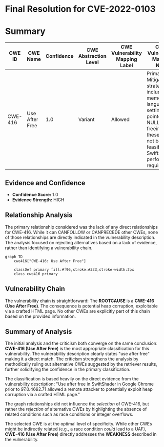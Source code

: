 # Final Resolution for CVE-2022-0103

# Summary
| CWE ID | CWE Name | Confidence | CWE Abstraction Level | CWE Vulnerability Mapping Label | CWE-Vulnerability Mapping Notes |
|---|---|---|---|---|---|
| CWE-416 | Use After Free | 1.0 | Variant | Allowed | Primary CWE. Mitigation strategies include using memory-safe languages or setting pointers to NULL after freeing, but these may not be feasible given SwiftShader's performance requirements. |

## Evidence and Confidence

*   **Confidence Score:** 1.0
*   **Evidence Strength:** HIGH

## Relationship Analysis
The primary relationship considered was the lack of any direct relationships for CWE-416. While it can CANFOLLOW or CANPRECEDE other CWEs, none of those relationships are directly indicated in the vulnerability description. The analysis focused on rejecting alternatives based on a lack of evidence, rather than identifying a vulnerability chain.

```mermaid
graph TD
    cwe416["CWE-416: Use After Free"]
    
    classDef primary fill:#f96,stroke:#333,stroke-width:2px
    class cwe416 primary
```

## Vulnerability Chain
The vulnerability chain is straightforward: The **ROOTCAUSE** is a **CWE-416 (Use After Free)**. The consequence is potential heap corruption, exploitable via a crafted HTML page. No other CWEs are explicitly part of this chain based on the provided information.

## Summary of Analysis
The initial analysis and the criticism both converge on the same conclusion: **CWE-416 (Use After Free)** is the most appropriate classification for this vulnerability. The vulnerability description clearly states "use after free" making it a direct match. The criticism strengthens the analysis by methodically ruling out alternative CWEs suggested by the retriever results, further solidifying the confidence in the primary classification.

The classification is based heavily on the direct evidence from the vulnerability description: "Use after free in SwiftShader in Google Chrome prior to 97.0.4692.71 allowed a remote attacker to potentially exploit heap corruption via a crafted HTML page."

The graph relationships did not influence the *selection* of CWE-416, but rather the *rejection* of alternative CWEs by highlighting the absence of related conditions such as race conditions or integer overflows.

The selected CWE is at the optimal level of specificity. While other CWEs might be indirectly related (e.g., a race condition *could* lead to a UAF), **CWE-416 (Use After Free)** directly addresses the **WEAKNESS** described in the vulnerability.
